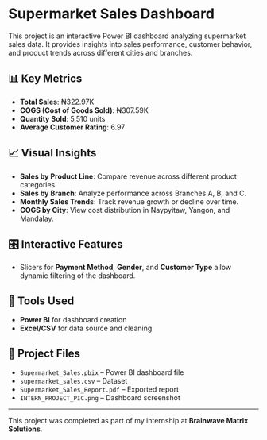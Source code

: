 # Supermarket Sales Dashboard

This project is an interactive Power BI dashboard analyzing supermarket sales data. It provides insights into sales performance, customer behavior, and product trends across different cities and branches.

## 📊 Key Metrics
- **Total Sales**: ₦322.97K
- **COGS (Cost of Goods Sold)**: ₦307.59K
- **Quantity Sold**: 5,510 units
- **Average Customer Rating**: 6.97

## 📈 Visual Insights
- **Sales by Product Line**: Compare revenue across different product categories.
- **Sales by Branch**: Analyze performance across Branches A, B, and C.
- **Monthly Sales Trends**: Track revenue growth or decline over time.
- **COGS by City**: View cost distribution in Naypyitaw, Yangon, and Mandalay.

## 🎛️ Interactive Features
- Slicers for **Payment Method**, **Gender**, and **Customer Type** allow dynamic filtering of the dashboard.

## 🧰 Tools Used
- **Power BI** for dashboard creation
- **Excel/CSV** for data source and cleaning

## 📁 Project Files
- `Supermarket_Sales.pbix` – Power BI dashboard file
- `supermarket_sales.csv` – Dataset
- `Supermarket_Sales_Report.pdf` – Exported report 
- `INTERN_PROJECT_PIC.png` – Dashboard screenshot

---

This project was completed as part of my internship at **Brainwave Matrix Solutions**.

